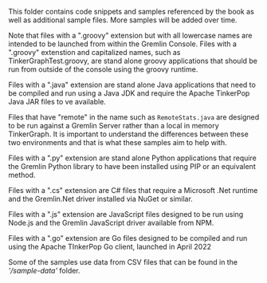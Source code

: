 This folder contains code snippets and samples referenced by the book as well as additional sample files. More samples will be added over time.


Note that files with a ".groovy" extension but with all lowercase names are intended to be launched from within the Gremlin Console. Files with a ".groovy" extenstion and capitalized names, such as TinkerGraphTest.groovy, are stand alone groovy applications that should be run from outside of the console using the groovy runtime.

Files with a ".java" extension are stand alone Java applications that need to be compiled and run using a Java JDK and require the Apache TinkerPop Java JAR files to ve available.

Files that have "remote" in the name such as `RemoteStats.java` are designed to be run against a Gremlin Server rather than a local in memory TinkerGraph. It is important to understand the differences between these two environments and that is what these samples aim to help with.

Files with a ".py" extension are stand alone Python applications that require the Gremlin Python library to have been installed using PIP or an equivalent method. 

Files with a ".cs" extension are C# files that require a Microsoft .Net runtime and the Gremlin.Net driver installed via NuGet or similar. 

Files with a ".js" extension are JavaScript files designed to be run using Node.js and the Gremlin JavaScript driver available from NPM.

Files with a ".go" extension are Go files designed to be compiled and run using the Apache TInkerPop Go client, launched in April 2022

Some of the samples use data from CSV files that can be found in the *'/sample-data'* folder.
